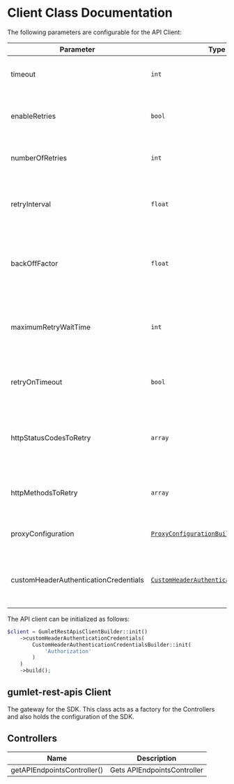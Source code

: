 
# Client Class Documentation

The following parameters are configurable for the API Client:

| Parameter | Type | Description |
|  --- | --- | --- |
| timeout | `int` | Timeout for API calls in seconds.<br>*Default*: `0` |
| enableRetries | `bool` | Whether to enable retries and backoff feature.<br>*Default*: `false` |
| numberOfRetries | `int` | The number of retries to make.<br>*Default*: `0` |
| retryInterval | `float` | The retry time interval between the endpoint calls.<br>*Default*: `1` |
| backOffFactor | `float` | Exponential backoff factor to increase interval between retries.<br>*Default*: `2` |
| maximumRetryWaitTime | `int` | The maximum wait time in seconds for overall retrying requests.<br>*Default*: `0` |
| retryOnTimeout | `bool` | Whether to retry on request timeout.<br>*Default*: `true` |
| httpStatusCodesToRetry | `array` | Http status codes to retry against.<br>*Default*: `408, 413, 429, 500, 502, 503, 504, 521, 522, 524` |
| httpMethodsToRetry | `array` | Http methods to retry against.<br>*Default*: `'GET', 'PUT'` |
| proxyConfiguration | [`ProxyConfigurationBuilder`](../doc/proxy-configuration-builder.md) | Represents the proxy configurations for API calls |
| customHeaderAuthenticationCredentials | [`CustomHeaderAuthenticationCredentials`](auth/custom-header-signature.md) | The Credentials Setter for Custom Header Signature |

The API client can be initialized as follows:

```php
$client = GumletRestApisClientBuilder::init()
    ->customHeaderAuthenticationCredentials(
        CustomHeaderAuthenticationCredentialsBuilder::init(
            'Authorization'
        )
    )
    ->build();
```

## gumlet-rest-apis Client

The gateway for the SDK. This class acts as a factory for the Controllers and also holds the configuration of the SDK.

## Controllers

| Name | Description |
|  --- | --- |
| getAPIEndpointsController() | Gets APIEndpointsController |

